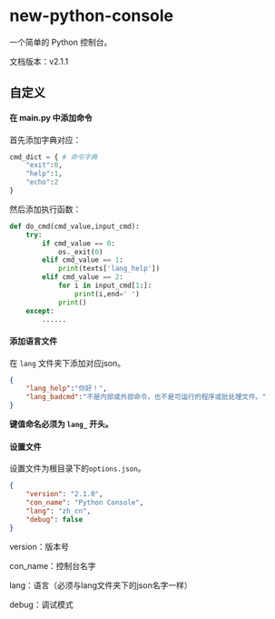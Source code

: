 # new-python-console

一个简单的 Python 控制台。

文档版本：v2.1.1

## 自定义

#### 在 main.py 中添加命令

首先添加字典对应：

```python
cmd_dict = { # 命令字典
    "exit":0,
    "help":1,
    "echo":2
}
```

然后添加执行函数：

```python
def do_cmd(cmd_value,input_cmd):
    try:
        if cmd_value == 0:
            os._exit(0)
        elif cmd_value == 1:
            print(texts['lang_help'])
        elif cmd_value == 2:
            for i in input_cmd[1:]:
                print(i,end=' ')
            print()
    except:
        ......
```

#### 添加语言文件

在 `lang` 文件夹下添加对应json。

```json
{
    "lang_help":"你好！",
    "lang_badcmd":"不是内部或外部命令，也不是可运行的程序或批处理文件。"
}
```

**键值命名必须为 `lang_` 开头。**

#### 设置文件

设置文件为根目录下的`options.json`。

```json
{
    "version": "2.1.0",
    "con_name": "Python Console",
    "lang": "zh_cn",
    "debug": false
}
```

version：版本号

con_name：控制台名字

lang：语言（必须与lang文件夹下的json名字一样）

debug：调试模式
